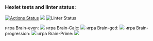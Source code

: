### Hexlet tests and linter status:
[![Actions Status](https://github.com/CryFromTheHeart/frontend-project-lvl1/workflows/hexlet-check/badge.svg)](https://github.com/CryFromTheHeart/frontend-project-lvl1/actions)
<a href="https://codeclimate.com/github/codeclimate/codeclimate/maintainability"><img src="https://api.codeclimate.com/v1/badges/a99a88d28ad37a79dbf6/maintainability" /></a>
![Linter Status](https://github.com/CryFromTheHeart/frontend-project-lvl1/actions/workflows/Linter-Status.yml/badge.svg)

игра Brain-even:
<a href="https://asciinema.org/a/lz1C5ml2mba1p4LXjQAipfQcq" target="_blank"><img src="https://asciinema.org/a/lz1C5ml2mba1p4LXjQAipfQcq.svg" /></a>
игра Brain-Calc:
<a href="https://asciinema.org/a/tEh6lU8ITDYWgl7UFAoo0ZKzs" target="_blank"><img src="https://asciinema.org/a/tEh6lU8ITDYWgl7UFAoo0ZKzs.svg" /></a>
игра Brain-gcd:
<a href="https://asciinema.org/a/F29bzMUVP5oKhZpPsgsicgIor" target="_blank"><img src="https://asciinema.org/a/F29bzMUVP5oKhZpPsgsicgIor.svg" /></a>
игра Brain-progression:
<a href="https://asciinema.org/a/VQvOVlFBOjlEGVX7TFVUysLbk" target="_blank"><img src="https://asciinema.org/a/VQvOVlFBOjlEGVX7TFVUysLbk.svg" /></a>
игра Brain-Prime:
<a href="https://asciinema.org/a/J12La4TU4MtPlQHbvmX77Ysdf" target="_blank"><img src="https://asciinema.org/a/J12La4TU4MtPlQHbvmX77Ysdf.svg" /></a>
